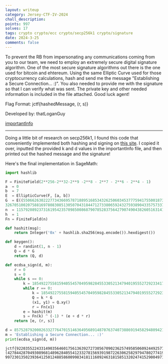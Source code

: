 ```yaml
---
layout: writeup
category: Jersey-CTF-IV-2024
chall_description:
points: 997
solves: 17
tags: crypto crypto/ecc crypto/secp256k1 crypto/signature
date: 2024-3-25
comments: false
---
```


To prevent the RB from impersonating any communications coming from you to our team, we need to employ an extremely secure digital signature algorithm. One of the most secure signature algorithms out there is the one used for bitcoin and ehtereum. Using the same Elliptic Curve used for those cryptocurrency calculations, hash and send me the message "Establishing a Secure Connection... :)". You also needed to provide me with the signature so that I can verify what was sent. The private key and other needed information is included in the file attached. Good luck agent!  

Flag Format: jctf{hashedMessage, (r, s)}  

Developed by: thatLoganGuy  

[importantInfo](https://github.com/Nightxade/ctf-writeups/blob/master/assets/CTFs/Jersey-CTF-IV-2024/importantInfo)  

---

Doing a little bit of research on secp256k1, I found this code that conveniently implemented both hashing and signing on [this site](https://asecuritysite.com/sage/sage_04). I copied it over, inputted the provided k and d values in the importantInfo file, and then printed out the hashed message and the signature!  

Here's the final implementation in SageMath:  

```py
import hashlib

F = FiniteField(2**256-2**32-2**9 -2**8 - 2**7 - 2**6 - 2**4 - 1)
a  = 0
b  = 7
E  = EllipticCurve(F, [a, b])
G  = E((55066263022277343669578718895168534326250603453777594175500187360389116729240, 
32670510020758816978083085130507043184471273380659243275938904335757337482424))
n  = 115792089237316195423570985008687907852837564279074904382605163141518161494337
h  = 1
Fn = FiniteField(n)

def hashit(msg):	
	return Integer('0x' + hashlib.sha256(msg.encode()).hexdigest())

def keygen():
	d = randint(1, n - 1)
	Q = d * G
	return (Q, d)

def ecdsa_sign(d, m):
	r = 0
	s = 0
	while s == 0:
		k = 18549227558159405545704959828455330521347940195552729233417641071946733850760
		while r == 0:
			k = 18549227558159405545704959828455330521347940195552729233417641071946733850760
			Q = k * G
			(x1, y1) = Q.xy()
			r = Fn(x1)
		e = hashit(m)
		s = Fn(k) ^ (-1) * (e + d * r)
	return [e, (r, s)]

d = 85752879200026332776470151463649568914870763740738869194582948094216537381852
m = 'Establishing a Secure Connection... :)'
print(ecdsa_sign(d, m))
```

    jctf{92203552243314903564601756136392727305670902362574958506092449257750428695994, (42784428704930896814896284055412332781569391987226306258297947802774199755263, 99723013502393641250124885860099834181116092463181585132024741529004971627174)}